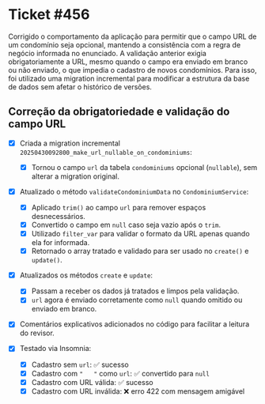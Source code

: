 # Ticket #456

<!-- Contexto -->

Corrigido o comportamento da aplicação para permitir que o campo URL de um condomínio seja opcional, mantendo a consistência com a regra de negócio informada no enunciado. A validação anterior exigia obrigatoriamente a URL, mesmo quando o campo era enviado em branco ou não enviado, o que impedia o cadastro de novos condomínios.
Para isso, foi utilizado uma migration incremental para modificar a estrutura da base de dados sem afetar o histórico de versões.

<!-- Tarefas -->

## Correção da obrigatoriedade e validação do campo URL
- [x] Criada a migration incremental `20250430092800_make_url_nullable_on_condominiums`:
  - [x] Tornou o campo `url` da tabela `condominiums` opcional (`nullable`), sem alterar a migration original.

- [x] Atualizado o método `validateCondominiumData` no `CondominiumService`:
  - [x] Aplicado `trim()` ao campo `url` para remover espaços desnecessários.
  - [x] Convertido o campo em `null` caso seja vazio após o `trim`.
  - [x] Utilizado `filter_var` para validar o formato da URL apenas quando ela for informada.
  - [x] Retornado o array tratado e validado para ser usado no `create()` e `update()`.

- [x] Atualizados os métodos `create` e `update`:
  - [x] Passam a receber os dados já tratados e limpos pela validação.
  - [x] `url` agora é enviado corretamente como `null` quando omitido ou enviado em branco.

- [x] Comentários explicativos adicionados no código para facilitar a leitura do revisor.

- [x] Testado via Insomnia:
  - [x] Cadastro sem `url`: ✅ sucesso
  - [x] Cadastro com `"   "` como `url`: ✅ convertido para `null`
  - [x] Cadastro com URL válida: ✅ sucesso
  - [x] Cadastro com URL inválida: ❌ erro 422 com mensagem amigável

<!-- Tarefa 1 -->
<!-- Tarefa 2 -->
<!-- Tarefa 3 -->
